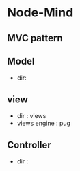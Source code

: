 # Node-Mind

## MVC pattern

## Model
* dir:

## view
* dir : views
* views engine : pug

## Controller
* dir : 